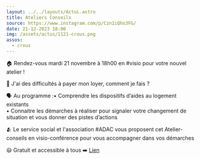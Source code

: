 ```yaml
---
layout: ../../layouts/ActuL.astro
title: Ateliers Conseils
source: https://www.instagram.com/p/Czn2iQho3FG/
date: 21-12-2023 18:00
img: /assets/actus/1121-crous.png
assos:
  - crous
---
```


🏠 Rendez-vous mardi 21 novembre à 18h00 en #visio pour votre nouvel atelier !
 
🤔 J'ai des difficultés à payer mon loyer, comment je fais ?
 
🗣 Au programme :▪️ Comprendre les dispositifs d’aides au logement existants  
▪️ Connaitre les démarches à réaliser pour signaler votre changement de situation et vous donner des pistes d’actions
 
🫂 Le service social et l'association #ADAC vous proposent cet Atelier-conseils en visio-conférence pour vous accompagner dans vos démarches
 
😃 Gratuit et accessible à tous ➡️ [Lien](https://www.crous-paris.fr/social-et-accompagnement/les-ateliers-conseils-du-mardi/)